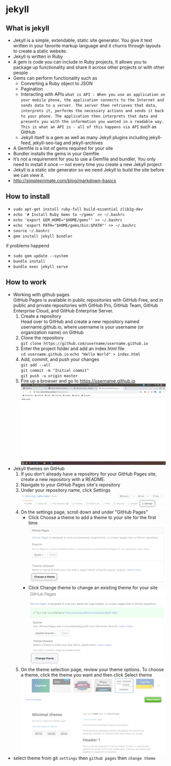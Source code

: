# jekyll

## What is jekyll

- Jekyll is a simple, extendable, static site generator. You give it text written in your favorite markup language and it churns through layouts to create a static website.
- Jekyll is written in Ruby
- A gem is code you can include in Ruby projects, It allows you to package up functionality and share it across other projects or with other people
- Gems can perform functionality such as
  - Converting a Ruby object to JSON
  - Pagination
  - Interacting with APIs `what is API : When you use an application on your mobile phone, the application connects to the Internet and sends data to a server. The server then retrieves that data, interprets it, performs the necessary actions and sends it back to your phone. The application then interprets that data and presents you with the information you wanted in a readable way. This is what an API is - all of this happens via API` such as GitHub
  - Jekyll itself is a gem as well as many Jekyll plugins including jekyll-feed, jekyll-seo-tag and jekyll-archives
- A Gemfile is a list of gems required for your site
- Bundler installs the gems in your Gemfile
- It’s not a requirement for you to use a Gemfile and bundler, You only need to install it once — not every time you create a new Jekyll project
- Jekyll is a static site generator so we need Jekyll to build the site before we can view it.
- http://simpleprimate.com/blog/markdown-basics

## How to install

- `sudo apt-get install ruby-full build-essential zlib1g-dev`
- `echo '# Install Ruby Gems to ~/gems' >> ~/.bashrc`
- `echo 'export GEM_HOME="$HOME/gems"' >> ~/.bashrc`
- `echo 'export PATH="$HOME/gems/bin:$PATH"' >> ~/.bashrc`
- `source ~/.bashrc`
- `gem install jekyll bundler`

if problems happend

- `sudo gem update --system`
- `bundle install`
- `bundle exec jekyll serve`

## How to work

- Working with github pages  
   GitHub Pages is available in public repositories with GitHub Free, and in public and private repositories with GitHub Pro, GitHub Team, GitHub Enterprise Cloud, and GitHub Enterprise Server.
  1. Create a repository  
     Head over to GitHub and create a new repository named username.github.io, where username is your username (or organization name) on GitHub
  2. Clone the repository  
     `git clone https://github.com/username/username.github.io`
  3. Enter the project folder and add an index.html file  
     `cd username.github.io`
     `echo "Hello World" > index.html`
  4. Add, commit, and push your changes  
     `git add --all`  
     `git commit -m "Initial commit"`  
     `git push -u origin master`
  5. Fire up a browser and go to https://username.github.io  
     ![first webpage](/src/imgs/documontations/challenges/first.png)
- Jekyll themes on GitHub
  1. If you don't already have a repository for your GitHub Pages site, create a new repository with a README.
  2. Navigate to your GitHub Pages site's repository
  3. Under your repository name, click Settings  
     ![repo](/src/imgs/documontations/challenges/repo.png)
  4. On the settings page, scroll down and under "GitHub Pages"
     - Click Choose a theme to add a theme to your site for the first time  
       ![theme](/src/imgs/documontations/challenges/theme.png)
     - Click Change theme to change an existing theme for your site  
       ![change](/src/imgs/documontations/challenges/change.png)
  5. On the theme selection page, review your theme options. To choose a theme, click the theme you want and then click Select theme  
     ![select](/src/imgs/documontations/challenges/select.png)
- select theme from git `settings` then `github pages` then `change theme`
